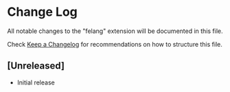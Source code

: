 # Change Log

All notable changes to the "felang" extension will be documented in this file.

Check [Keep a Changelog](http://keepachangelog.com/) for recommendations on how to structure this file.

## [Unreleased]

- Initial release